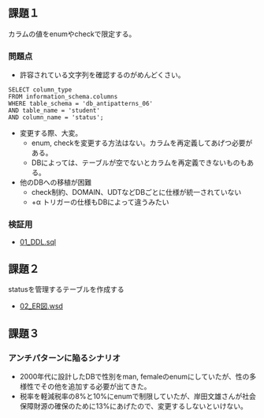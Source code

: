 ## 課題１
カラムの値をenumやcheckで限定する。
### 問題点
- 許容されている文字列を確認するのがめんどくさい。
```
SELECT column_type 
FROM information_schema.columns
WHERE table_schema = 'db_antipatterns_06'
AND table_name = 'student'
AND column_name = 'status';
```
- 変更する際、大変。
    - enum, checkを変更する方法はない。カラムを再定義してあげつ必要がある。
    - DBによっては、テーブルが空でないとカラムを再定義できないものもある。
- 他のDBへの移植が困難
    - check制約、DOMAIN、UDTなどDBごとに仕様が統一されていない
    - +α トリガーの仕様もDBによって違うみたい
### 検証用
- [01_DDL.sql](./01_DDL.sql)

## 課題２
statusを管理するテーブルを作成する
- [02_ER図.wsd](./01_ER%E5%9B%B3.wsd)

## 課題３
### アンチパターンに陥るシナリオ
- 2000年代に設計したDBで性別をman, femaleのenumにしていたが、性の多様性でその他を追加する必要が出てきた。
- 税率を軽減税率の8%と10%にenumで制限していたが、岸田文雄さんが社会保障財源の確保のために13%にあげたので、変更するしないといけない。